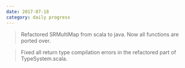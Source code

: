 ```yaml
---
date: 2017-07-18
category: daily progress
---
```


> Refactored SRMultiMap from scala to java. Now all functions are ported over.

> Fixed all return type compilation errors in the refactored part of TypeSystem.scala. 

